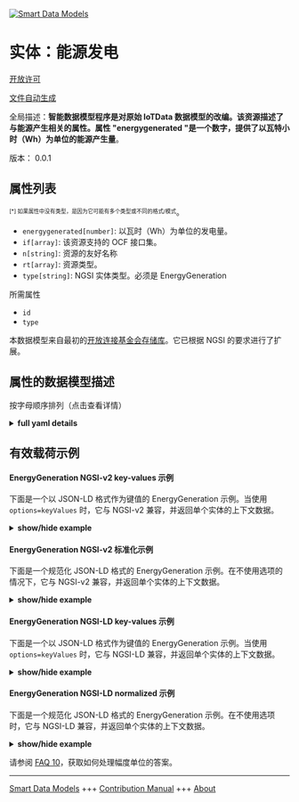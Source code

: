 <!-- 10-Header -->  
[![Smart Data Models](https://smartdatamodels.org/wp-content/uploads/2022/01/SmartDataModels_logo.png "Logo")](https://smartdatamodels.org)  
实体：能源发电  
=======<!-- /10-Header -->  
<!-- 15-License -->  
[开放许可](https://github.com/smart-data-models//dataModel.OCF/blob/master/EnergyGeneration/LICENSE.md)  
[文件自动生成](https://docs.google.com/presentation/d/e/2PACX-1vTs-Ng5dIAwkg91oTTUdt8ua7woBXhPnwavZ0FxgR8BsAI_Ek3C5q97Nd94HS8KhP-r_quD4H0fgyt3/pub?start=false&loop=false&delayms=3000#slide=id.gb715ace035_0_60)  
<!-- /15-License -->  
<!-- 20-Description -->  
全局描述：**智能数据模型程序是对原始 IoTData 数据模型的改编。该资源描述了与能源产生相关的属性。属性 "energygenerated "是一个数字，提供了以瓦特小时（Wh）为单位的能源产生量**。  
版本： 0.0.1  
<!-- /20-Description -->  
<!-- 30-PropertiesList -->  

## 属性列表  

<sup><sub>[*] 如果属性中没有类型，是因为它可能有多个类型或不同的格式/模式</sub></sup>。  
- `energygenerated[number]`: 以瓦时（Wh）为单位的发电量。  - `if[array]`: 该资源支持的 OCF 接口集。  - `n[string]`: 资源的友好名称  - `rt[array]`: 资源类型。  - `type[string]`: NGSI 实体类型。必须是 EnergyGeneration  <!-- /30-PropertiesList -->  
<!-- 35-RequiredProperties -->  
所需属性  
- `id`  - `type`  <!-- /35-RequiredProperties -->  
<!-- 40-RequiredProperties -->  
本数据模型来自最初的[开放连接基金会存储库](https://github.com/openconnectivityfoundation/IoTDataModels)。它已根据 NGSI 的要求进行了扩展。  
<!-- /40-RequiredProperties -->  
<!-- 50-DataModelHeader -->  
## 属性的数据模型描述  
按字母顺序排列（点击查看详情）  
<!-- /50-DataModelHeader -->  
<!-- 60-ModelYaml -->  
<details><summary><strong>full yaml details</strong></summary>    
```yaml  
EnergyGeneration:    
  description: Smart Data Models Program adaptation of the original IoTData data Models. This Resource describes the attributes associated with energy generation The Property 'energygenerated' is a number that provides the energy generated in Watt-hour(Wh).    
  properties:    
    energygenerated:    
      description: The energy generated in Watt-hour(Wh).    
      readOnly: true    
      type: number    
      x-ngsi:    
        type: Property    
    if:    
      description: The OCF Interface set supported by this Resource.    
      items:    
        enum:    
          - oic.if.s    
          - oic.if.baseline    
        type: string    
      minItems: 2    
      readOnly: true    
      type: array    
      uniqueItems: true    
      x-ngsi:    
        type: Property    
    n:    
      description: Friendly name of the Resource    
      maxLength: 64    
      readOnly: true    
      type: string    
      x-ngsi:    
        type: Property    
    rt:    
      description: The Resource Type.    
      items:    
        enum:    
          - oic.r.energy.generation    
        maxLength: 64    
        type: string    
      minItems: 1    
      readOnly: true    
      type: array    
      uniqueItems: true    
      x-ngsi:    
        type: Property    
    type:    
      description: NGSI entity type. It has to be EnergyGeneration    
      enum:    
        - EnergyGeneration    
      type: string    
      x-ngsi:    
        type: Property    
  required:    
    - id    
    - type    
  type: object    
  x-derived-from: https://github.com/OpenInterConnect/IoTDataModels/blob/master/EnergyGenerationResURI.swagger.json    
  x-disclaimer: 'Redistribution and use in source and binary forms, with or without modification, are permitted  provided that the license conditions are met. Copyleft (c) 2022 Contributors to Smart Data Models Program'    
  x-license-url: https://github.com/smart-data-models/dataModel.OCF/blob/master/EnergyGeneration/LICENSE.md    
  x-model-schema: https://smart-data-models.github.io/dataModel.IoTDataModels/EnergyGeneration/schema.json    
  x-model-tags: OCF    
  x-version: 0.0.1    
```  
</details>    
<!-- /60-ModelYaml -->  
<!-- 70-MiddleNotes -->  
<!-- /70-MiddleNotes -->  
<!-- 80-Examples -->  
## 有效载荷示例  
#### EnergyGeneration NGSI-v2 key-values 示例  
下面是一个以 JSON-LD 格式作为键值的 EnergyGeneration 示例。当使用 `options=keyValues` 时，它与 NGSI-v2 兼容，并返回单个实体的上下文数据。  
<details><summary><strong>show/hide example</strong></summary>    
```json  
{  
  "id": "urn:ngsi-ld:EnergyGeneration:id:NIZJ:28989247",  
  "dateCreated": "1977-04-16T03:33:04Z",  
  "dateModified": "1982-01-04T18:23:31Z",  
  "source": "Accept way PM country address amount inside.",  
  "name": "Keep ever beyond grow tax note. Draw similar service alone imagine property kid.",  
  "alternateName": "Language its everyone use.",  
  "description": "Party family form agree eat often production. Perform yeah research store challenge manager already well. Manager very owner sort be popular.",  
  "dataProvider": "Also environmental think interesting decision least argue. Seem another garden responsibility. Fear four bad ok family.",  
  "owner": [  
    "urn:ngsi-ld:EnergyGeneration:items:JTPC:21932573",  
    "urn:ngsi-ld:EnergyGeneration:items:WPJQ:33657693"  
  ],  
  "seeAlso": [  
    "urn:ngsi-ld:EnergyGeneration:items:MOYD:73023861",  
    "urn:ngsi-ld:EnergyGeneration:items:OKBV:17090919"  
  ],  
  "location": {  
    "type": "Point",  
    "coordinates": [  
      -89.750316,  
      124.245173  
    ]  
  },  
  "address": {  
    "streetAddress": "Adult to radio management hard while writer story. Institution beat international say.",  
    "addressLocality": "Actually become shoulder market head majority standard. Language board field table claim toward find.",  
    "addressRegion": "Gas wish enjoy reach decide measure price. Than note group forget charge fish force. Whom reason middle.",  
    "addressCountry": "Language not plan force stage last foreign. Great state general manager himself ability have.",  
    "postalCode": "Evidence represent later behavior color defense. Expect them few lead college.",  
    "postOfficeBoxNumber": "Water sense maybe manager. First box quite these term. Suggest public apply line."  
  },  
  "areaServed": "Recent control program himself. Tv later up music green he campaign. Report thank choose central executive."  
}  
```  
</details>  
#### EnergyGeneration NGSI-v2 标准化示例  
下面是一个规范化 JSON-LD 格式的 EnergyGeneration 示例。在不使用选项的情况下，它与 NGSI-v2 兼容，并返回单个实体的上下文数据。  
<details><summary><strong>show/hide example</strong></summary>    
```json  
{  
  "id": {  
    "type": "string",  
    "value": "urn:ngsi-ld:EnergyGeneration:id:NIZJ:28989247"  
  },  
  "dateCreated": {  
    "format": "date-time",  
    "type": "string",  
    "value": "1977-04-16T03:33:04Z"  
  },  
  "dateModified": {  
    "format": "date-time",  
    "type": "string",  
    "value": "1982-01-04T18:23:31Z"  
  },  
  "source": {  
    "type": "string",  
    "value": "Accept way PM country address amount inside."  
  },  
  "name": {  
    "type": "string",  
    "value": "Keep ever beyond grow tax note. Draw similar service alone imagine property kid."  
  },  
  "alternateName": {  
    "type": "string",  
    "value": "Language its everyone use."  
  },  
  "description": {  
    "type": "string",  
    "value": "Party family form agree eat often production. Perform yeah research store challenge manager already well. Manager very owner sort be popular."  
  },  
  "dataProvider": {  
    "type": "string",  
    "value": "Also environmental think interesting decision least argue. Seem another garden responsibility. Fear four bad ok family."  
  },  
  "owner": {  
    "type": "array",  
    "value": [  
      "urn:ngsi-ld:EnergyGeneration:items:JTPC:21932573",  
      "urn:ngsi-ld:EnergyGeneration:items:WPJQ:33657693"  
    ]  
  },  
  "seeAlso": {  
    "type": "array",  
    "value": [  
      "urn:ngsi-ld:EnergyGeneration:items:MOYD:73023861",  
      "urn:ngsi-ld:EnergyGeneration:items:OKBV:17090919"  
    ]  
  },  
  "location": {  
    "type": "object",  
    "value": {  
      "type": "Point",  
      "coordinates": [  
        -89.750316,  
        124.245173  
      ]  
    }  
  },  
  "address": {  
    "type": "object",  
    "value": {  
      "streetAddress": "Adult to radio management hard while writer story. Institution beat international say.",  
      "addressLocality": "Actually become shoulder market head majority standard. Language board field table claim toward find.",  
      "addressRegion": "Gas wish enjoy reach decide measure price. Than note group forget charge fish force. Whom reason middle.",  
      "addressCountry": "Language not plan force stage last foreign. Great state general manager himself ability have.",  
      "postalCode": "Evidence represent later behavior color defense. Expect them few lead college.",  
      "postOfficeBoxNumber": "Water sense maybe manager. First box quite these term. Suggest public apply line."  
    }  
  },  
  "areaServed": {  
    "type": "string",  
    "value": "Recent control program himself. Tv later up music green he campaign. Report thank choose central executive."  
  }  
}  
```  
</details>  
#### EnergyGeneration NGSI-LD key-values 示例  
下面是一个以 JSON-LD 格式作为键值的 EnergyGeneration 示例。当使用 `options=keyValues` 时，它与 NGSI-LD 兼容，并返回单个实体的上下文数据。  
<details><summary><strong>show/hide example</strong></summary>    
```json  
{  
    "id": "urn:ngsi-ld:EnergyGeneration:id:NIZJ:28989247",  
    "dateCreated": "1977-04-16T03:33:04Z",  
    "dateModified": "1982-01-04T18:23:31Z",  
    "source": "Accept way PM country address amount inside.",  
    "name": "Keep ever beyond grow tax note. Draw similar service alone imagine property kid.",  
    "alternateName": "Language its everyone use.",  
    "description": "Party family form agree eat often production. Perform yeah research store challenge manager already well. Manager very owner sort be popular.",  
    "dataProvider": "Also environmental think interesting decision least argue. Seem another garden responsibility. Fear four bad ok family.",  
    "owner": [  
        "urn:ngsi-ld:EnergyGeneration:items:JTPC:21932573",  
        "urn:ngsi-ld:EnergyGeneration:items:WPJQ:33657693"  
    ],  
    "seeAlso": [  
        "urn:ngsi-ld:EnergyGeneration:items:MOYD:73023861",  
        "urn:ngsi-ld:EnergyGeneration:items:OKBV:17090919"  
    ],  
    "location": {  
        "type": "Point",  
        "coordinates": [  
            -89.750316,  
            124.245173  
        ]  
    },  
    "address": {  
        "streetAddress": "Adult to radio management hard while writer story. Institution beat international say.",  
        "addressLocality": "Actually become shoulder market head majority standard. Language board field table claim toward find.",  
        "addressRegion": "Gas wish enjoy reach decide measure price. Than note group forget charge fish force. Whom reason middle.",  
        "addressCountry": "Language not plan force stage last foreign. Great state general manager himself ability have.",  
        "postalCode": "Evidence represent later behavior color defense. Expect them few lead college.",  
        "postOfficeBoxNumber": "Water sense maybe manager. First box quite these term. Suggest public apply line."  
    },  
    "areaServed": "Recent control program himself. Tv later up music green he campaign. Report thank choose central executive.",  
    "@context": [  
        "https://smartdatamodels.org/context.jsonld",  
        "https://raw.githubusercontent.com/smart-data-models/dataModel.OCF/master/context.jsonld"  
    ]  
}  
```  
</details>  
#### EnergyGeneration NGSI-LD normalized 示例  
下面是一个规范化 JSON-LD 格式的 EnergyGeneration 示例。在不使用选项时，它与 NGSI-LD 兼容，并返回单个实体的上下文数据。  
<details><summary><strong>show/hide example</strong></summary>    
```json  
{  
    "id": "urn:ngsi-ld:EnergyGeneration:id:JKAS:17317112",  
    "dateCreated": {  
        "type": "Property",  
        "value": {  
            "@type": "DateTime",  
            "@value": "1973-06-23T15:48:55Z"  
        }  
    },  
    "dateModified": {  
        "type": "Property",  
        "value": {  
            "@type": "DateTime",  
            "@value": "1988-09-02T22:09:40Z"  
        }  
    },  
    "source": {  
        "type": "Property",  
        "value": "Quite these represent. Least occur save apply common condition make."  
    },  
    "name": {  
        "type": "Property",  
        "value": "Help might brother total. Many manager true view bed remember perhaps sign."  
    },  
    "alternateName": {  
        "type": "Property",  
        "value": "Example newspaper interest grow. Approach attorney east game culture how fast. Quality build officer sound weight community one."  
    },  
    "description": {  
        "type": "Property",  
        "value": "See field service indeed total dark dream support. Son anything action job."  
    },  
    "dataProvider": {  
        "type": "Property",  
        "value": "Which whole fire staff join early. Me decade gun."  
    },  
    "owner": {  
        "type": "Property",  
        "value": [  
            "urn:ngsi-ld:EnergyGeneration:items:DFHG:21721195",  
            "urn:ngsi-ld:EnergyGeneration:items:ELES:06221684"  
        ]  
    },  
    "seeAlso": {  
        "type": "Property",  
        "value": [  
            "urn:ngsi-ld:EnergyGeneration:items:YMSQ:31557089"  
        ]  
    },  
    "location": {  
        "type": "Property",  
        "value": {  
            "type": "Point",  
            "coordinates": [  
                9.638445,  
                -143.885877  
            ]  
        }  
    },  
    "address": {  
        "type": "Property",  
        "value": {  
            "streetAddress": "Hundred main opportunity result author him. Power view available Mrs.",  
            "addressLocality": "Executive black citizen nearly into deal. Step house recognize share discussion then once.",  
            "addressRegion": "Evening firm carry firm. Probably available south view process care money. Better red table remember wife.",  
            "addressCountry": "Hold possible too animal. Both land doctor seat. So majority unit culture rate avoid discussion.",  
            "postalCode": "Dinner threat week off leg ever watch. Action what key statement indeed together. Data key hard fight something line adult drug.",  
            "postOfficeBoxNumber": "Finish whether miss up."  
        }  
    },  
    "areaServed": {  
        "type": "Property",  
        "value": "He notice ever read herself word kind. Owner suddenly customer nor."  
    },  
    "@context": [  
        "https://smartdatamodels.org/context.jsonld",  
        "https://raw.githubusercontent.com/smart-data-models/dataModel.OCF/master/context.jsonld"  
    ]  
}  
```  
</details><!-- /80-Examples -->  
<!-- 90-FooterNotes -->  
<!-- /90-FooterNotes -->  
<!-- 95-Units -->  
请参阅 [FAQ 10](https://smartdatamodels.org/index.php/faqs/)，获取如何处理幅度单位的答案。  
<!-- /95-Units -->  
<!-- 97-LastFooter -->  
---  
[Smart Data Models](https://smartdatamodels.org) +++ [Contribution Manual](https://bit.ly/contribution_manual) +++ [About](https://bit.ly/Introduction_SDM)<!-- /97-LastFooter -->  
